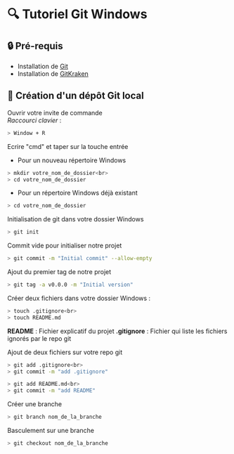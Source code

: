 # :mag: Tutoriel Git Windows

## :lock: Pré-requis
- Installation de [Git](https://git-scm.com/downloads)
- Installation de [GitKraken](https://www.gitkraken.com/download)

## :file_folder: Création d'un dépôt Git local
Ouvrir votre invite de commande<br>
*Raccourci clavier* :
```bash
> Window + R
```

Ecrire "cmd" et taper sur la touche entrée<br>

- Pour un nouveau répertoire Windows
```bash
> mkdir votre_nom_de_dossier<br>
> cd votre_nom_de_dossier
```

- Pour un répertoire Windows déjà existant
```bash
> cd votre_nom_de_dossier
```

Initialisation de git dans votre dossier Windows
```bash
> git init
```

Commit vide pour initialiser notre projet
```bash
> git commit -m "Initial commit" --allow-empty
```

Ajout du premier tag de notre projet
```bash
> git tag -a v0.0.0 -m "Initial version"
```

Créer deux fichiers dans votre dossier Windows :
```bash
> touch .gitignore<br>
> touch README.md
```

**README** : Fichier explicatif du projet
**.gitignore** : Fichier qui liste les fichiers ignorés par le repo git

Ajout de deux fichiers sur votre repo git
```bash
> git add .gitignore<br>
> git commit -m "add .gitignore"

> git add README.md<br>
> git commit -m "add README"
```

Créer une branche
```bash
> git branch nom_de_la_branche
```

Basculement sur une branche 
```bash
> git checkout nom_de_la_branche
```
